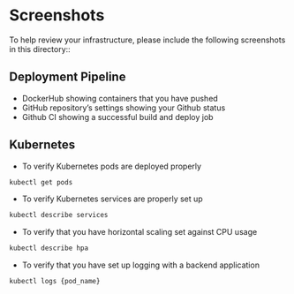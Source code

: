 # Screenshots
To help review your infrastructure, please include the following screenshots in this directory::

## Deployment Pipeline
* DockerHub showing containers that you have pushed
* GitHub repository’s settings showing your Github status
* Github CI showing a successful build and deploy job

## Kubernetes
* To verify Kubernetes pods are deployed properly
```bash
kubectl get pods
```
* To verify Kubernetes services are properly set up
```bash
kubectl describe services
```
* To verify that you have horizontal scaling set against CPU usage
```bash
kubectl describe hpa
```
* To verify that you have set up logging with a backend application
```bash
kubectl logs {pod_name}
```
